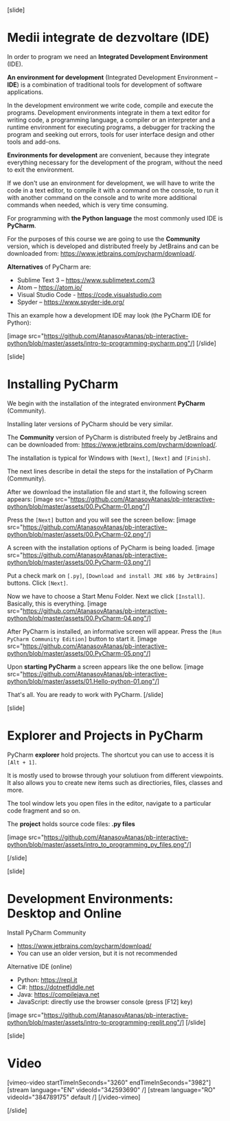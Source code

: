[slide]
# Medii integrate de dezvoltare (IDE)

In order to program we need an **Integrated Development Environment** (IDE). 

**An environment for development** (Integrated Development Environment – **IDE**) is a combination of traditional tools for development of software applications. 

In the development environment we write code, compile and execute the programs. Development environments integrate in them a text editor for writing code, a programming language, a compiler or an interpreter and a runtime environment for executing programs, a debugger for tracking the program and seeking out errors, tools for user interface design and other tools and add-ons.

**Environments for development** are convenient, because they integrate everything necessary for the development of the program, without the need to exit the environment. 

If we don't use an environment for development, we will have to write the code in a text editor, to compile it with a command on the console, to run it with another command on the console and to write more additional commands when needed, which is very time consuming. 

For programming with **the Python language** the most commonly used IDE is **PyCharm**.

For the purposes of this course we are going to use the **Community** version, which is developed and distributed freely by JetBrains and can be downloaded from: https://www.jetbrains.com/pycharm/download/.

**Alternatives** of PyCharm are:
- Sublime Text 3 – https://www.sublimetext.com/3
- Atom – https://atom.io/
- Visual Studio Code - https://code.visualstudio.com
- Spyder – https://www.spyder-ide.org/

This an example how a development IDE may look (the PyCharm IDE for Python):

[image src="https://github.com/AtanasovAtanas/pb-interactive-python/blob/master/assets/intro-to-programming-pycharm.png"/]
[/slide]

[slide]
# Installing PyCharm
We begin with the installation of the integrated environment **PyCharm** (Community). 

Installing later versions of PyCharm should be very similar.

The **Community** version of PyCharm is distributed freely by JetBrains and can be downloaded from: https://www.jetbrains.com/pycharm/download/.

The installation is typical for Windows with `[Next]`, `[Next]` and `[Finish]`.

The next lines describe in detail the steps for the installation of PyCharm (Community). 

After we download the installation file and start it, the following screen appears:
[image src="https://github.com/AtanasovAtanas/pb-interactive-python/blob/master/assets/00.PyCharm-01.png"/]

Press the `[Next]` button and you will see the screen bellow:
[image src="https://github.com/AtanasovAtanas/pb-interactive-python/blob/master/assets/00.PyCharm-02.png"/]

A screen with the installation options of PyCharm is being loaded. 
[image src="https://github.com/AtanasovAtanas/pb-interactive-python/blob/master/assets/00.PyCharm-03.png"/]

Put a check mark on `[.py]`, `[Download and install JRE x86 by JetBrains]` buttons. Click `[Next]`. 

Now we have to choose a Start Menu Folder. Next we click `[Install]`. Basically, this is everything.
[image src="https://github.com/AtanasovAtanas/pb-interactive-python/blob/master/assets/00.PyCharm-04.png"/]

After PyCharm is installed, an informative screen will appear. Press the `[Run PyCharm Community Edition]` button to start it.
[image src="https://github.com/AtanasovAtanas/pb-interactive-python/blob/master/assets/00.PyCharm-05.png"/]

Upon **starting PyCharm** a screen appears like the one bellow. 
[image src="https://github.com/AtanasovAtanas/pb-interactive-python/blob/master/assets/01.Hello-python-01.png"/]

That's all. You are ready to work with PyCharm.
[/slide]

[slide]
# Explorer and Projects in PyCharm
PyCharm **explorer** hold projects. The shortcut you can use to access it is `[Alt + 1]`.

It is mostly used to browse through your solutiuon from different viewpoints. It also allows you to create new items such as directiories, files, classes and more.

The tool window lets you open files in the editor, navigate to a particular code fragment and so on.

The **project** holds source code files: **.py files**

[image src="https://github.com/AtanasovAtanas/pb-interactive-python/blob/master/assets/intro_to_programming_py_files.png"/]

[/slide]

[slide]
# Development Environments: Desktop and Online
Install PyCharm Community

* https://www.jetbrains.com/pycharm/download/
* You can use an older version, but it is not recommended

Alternative IDE (online)

* Python: https://repl.it
* C#: https://dotnetfiddle.net
* Java: https://compilejava.net 
* JavaScript: directly use the browser console (press \[F12\] key)

[image src="https://github.com/AtanasovAtanas/pb-interactive-python/blob/master/assets/intro-to-programming-replit.png"/]
[/slide]

[slide]
# Video

[vimeo-video startTimeInSeconds="3260" endTimeInSeconds="3982"]
[stream language="EN" videoId="342593690"  /]
[stream language="RO" videoId="384789175" default /]
[/video-vimeo]

[/slide]